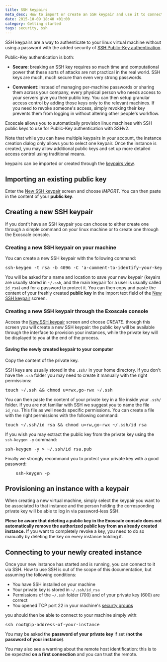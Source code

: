 ```yaml
---
title: SSH keypairs
meta_desc: How to import or create an SSH keypair and use it to connect to your Exoscale vitual machine instance through SSH
date: 2015-10-09 18:40 +01:00
category: Getting started
tags: security, ssh
---
```

SSH keypairs are a way to authenticate to your linux virtual machine without using a password with the added security of [SSH Public-Key authentication](https://en.wikipedia.org/wiki/Public-key_cryptography).

Public-Key authentication is both:

* **Secure**: breaking an SSH key requires so much time and computational power that these sorts of attacks are not practical in the real world. SSH keys are much, much secure than even very strong passwords.

* **Convenient**: instead of managing per-machine passwords or sharing them across your company, every physical person who needs access to your servers give you their public key. You can then setup granular access control by adding those keys only to the relevant machines. If you need to revoke someone's access, simply revoking their key prevents them from logging in without altering other people's workflow.

Exoscale allows you to automatically provision linux machines with SSH public keys to use for Public-Key authentication with SSHv2.

Note that while you can have multiple keypairs in your account, the instance creation dialog only allows you to select one keypair. Once the instance is created, you may allow additional public keys and set up more detailed access control using traditional means.

keypairs can be imported or created through the [keypairs view](https://portal.exoscale.ch/compute/keypairs).


## Importing an existing public key

Enter the [New SSH keypair](https://portal.exoscale.ch/compute/keypairs/add) screen and choose *IMPORT*. You can then paste in the content of your **public key**.

## Creating a new SSH keypair

If you dont't have an SSH keypair you can choose to either create one through a simple command on your linux machine or to create one through the Exoscale console.

### Creating a new SSH keypair on your machine
You can create a new SSH keypair with the following command:

<pre>
ssh-keygen -t rsa -b 4096 -C 'a-comment-to-identify-your-key'
</pre>

You will be asked for a name and location to save your new keypair (keyairs are usually stored in `~/.ssh`, and the main keypair for a user is usually called `id_rsa`) and for a password to protect it. You can then copy and paste the content of your freshly created **public key** in the import text field of the [New SSH keypair](https://portal.exoscale.ch/compute/keypairs/add) screen.

### Creating a new SSH keypair through the Exoscale console

Access the [New SSH keypair](https://portal.exoscale.ch/compute/keypairs/add) screen and choose *CREATE*. through this screen you will create a new SSH keypair: the public key will be available through the interface to provision your instances, while the private key will be displayed to you at the end of the process.

#### Saving the newly created keypair to your computer
Copy the content of the private key.

SSH keys are usually stored in the `.ssh/` in your home directory. If you don't have the `.ssh` folder you may need to create it manually with the right permissions:

<pre>
touch ~/.ssh && chmod u=rwx,go-rwx ~/.ssh
</pre>

You can then paste the content of your private key in a file inside your `.ssh/` folder. If you are not familiar with SSH we suggest you to name the file `id_rsa`. This file as well needs specific permissions. You can create a file with the right permissions with the following command: 

<pre>
touch ~/.ssh/id_rsa && chmod u=rw,go-rwx ~/.ssh/id_rsa
</pre>

If you wish you may extract the public key from the private key using the `ssh-keygen -y` command:

<pre>
ssh-keygen -y > ~/.ssh/id_rsa.pub
</pre>

Finally we strongly recommand you to protect your private key with a good password:

<pre>
	ssh-keygen -p
</pre>

## Provisioning an instance with a keypair

When creating a new virtual machine, simply select the keypair you want to be associated to that instance and the person holding the corresponding private key will be able to log in via password-less SSH.

**Plese be aware that deleting a public key in the Exoscale console does not automatically remove the authorized public key from an already created instance.** If you want to completely revoke a key, you need to do so manually by deleting the key on every instance holding it.

## Connecting to your newly created instance

Once your new instance has started and is running, you can connect to it via SSH. How to use SSH is out of the scope of this documentation, but assuming the following conditions:
	
* You have SSH installed on your machine
* Your private key is stored in `~/.ssh/id_rsa`
* Permissions of the `~/.ssh` folder (700) and of your private key (600) are correct
* You opened TCP port 22 in your machine's [securty groups](https://community.exoscale.ch/tutorial/introduction-to-security-groups/)

you should then be able to connect to your machine simply with:

<pre>
ssh root@ip-address-of-your-instance
</pre>

You may be asked the **password of your private key** if set (**not the password of your instance**).

You may also see a warning about the remote host identification: this is to be expected **on a first connection** and you can trust the remote.

